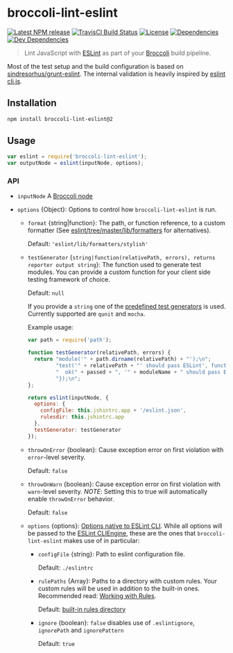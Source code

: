# broccoli-lint-eslint

[![Latest NPM release][npm-badge]][npm-badge-url]
[![TravisCI Build Status][travis-badge]][travis-badge-url]
[![License][license-badge]][license-badge-url]
[![Dependencies][dependencies-badge]][dependencies-badge-url]
[![Dev Dependencies][devDependencies-badge]][devDependencies-badge-url]


> Lint JavaScript with [ESLint][eslint] as part of your [Broccoli][broccoli] build pipeline.


Most of the test setup and the build configuration is based on [sindresorhus/grunt-eslint](https://github.com/sindresorhus/grunt-eslint).
The internal validation is heavily inspired by [eslint cli.js](https://github.com/eslint/eslint/blob/master/lib/cli.js).

## Installation

```bash
npm install broccoli-lint-eslint@2
```

## Usage

```javascript
var eslint = require('broccoli-lint-eslint');
var outputNode = eslint(inputNode, options);
```

### API

* `inputNode` A [Broccoli node](https://github.com/broccolijs/broccoli/blob/master/docs/node-api.md)

* `options` {Object}: Options to control how `broccoli-lint-eslint` is run.
  * `format` {string|function}: The path, or function reference, to a custom formatter (See [eslint/tree/master/lib/formatters](https://github.com/eslint/eslint/tree/master/lib/formatters) for alternatives).

    Default: `'eslint/lib/formatters/stylish'`

  * `testGenerator` {`string|function(relativePath, errors), returns reporter output string`}: The function used to generate test modules. You can provide a custom function for your client side testing framework of choice.

    Default: `null`

    If you provide a `string` one of the [predefined test generators](lib/test-generators.js) is used. Currently supported are `qunit` and `mocha`.

    Example usage:

    ```javascript
    var path = require('path');

    function testGenerator(relativePath, errors) {
      return "module('" + path.dirname(relativePath) + "');\n";
             "test('" + relativePath + "' should pass ESLint', function() {\n" +
             "  ok(" + passed + ", '" + moduleName + " should pass ESLint." + (errors ? "\\n" + errors : '') + "');\n" +
             "});\n";
    };

    return eslint(inputNode, {
      options: {
        configFile: this.jshintrc.app + '/eslint.json',
        rulesdir: this.jshintrc.app
      },
      testGenerator: testGenerator
    });
    ```

  * `throwOnError` {boolean}: Cause exception error on first violation with `error`-level severity.

    Default: `false`

  * `throwOnWarn` {boolean}: Cause exception error on first violation with `warn`-level severity.
  _NOTE_: Setting this to true will automatically enable `throwOnError` behavior.

    Default: `false`

  * `options` {options}: [Options native to ESLint CLI](http://eslint.org/docs/developer-guide/nodejs-api#cliengine). While all options will be passed to the [ESLint CLIEngine](http://eslint.org/docs/developer-guide/nodejs-api#cliengine), these are the ones that `broccoli-lint-eslint` makes use of in particular:

    * `configFile` {string}: Path to eslint configuration file.

        Default: `./eslintrc`

    * `rulePaths` {Array}: Paths to a directory with custom rules. Your custom rules will be used in addition to the built-in ones. Recommended read: [Working with Rules](https://github.com/eslint/eslint/blob/master/docs/developer-guide/working-with-rules.md).

      Default: [built-in rules directory](https://github.com/eslint/eslint/tree/master/lib/rules)

    * `ignore` {boolean}: `false` disables use of `.eslintignore`, `ignorePath` and `ignorePattern`

      Default: `true`

[eslint]: http://eslint.org/
[broccoli]: https://github.com/joliss/broccoli

<!-- Badging -->
[npm-badge]: https://img.shields.io/npm/v/broccoli-lint-eslint.svg
[npm-badge-url]: https://www.npmjs.com/package/broccoli-lint-eslint
[travis-badge]: https://img.shields.io/travis/ember-cli/broccoli-lint-eslint/2.x.svg?label=TravisCI
[travis-badge-url]: https://travis-ci.org/ember-cli/broccoli-lint-eslint
[license-badge]: https://img.shields.io/npm/l/broccoli-lint-eslint.svg
[license-badge-url]: LICENSE.md
[dependencies-badge]: https://david-dm.org/ember-cli/broccoli-lint-eslint/status.svg
[dependencies-badge-url]: https://david-dm.org/ember-cli/broccoli-lint-eslint
[devDependencies-badge]: https://david-dm.org/ember-cli/broccoli-lint-eslint/dev-status.svg
[devDependencies-badge-url]: https://david-dm.org/ember-cli/broccoli-lint-eslint#info=devDependencies
